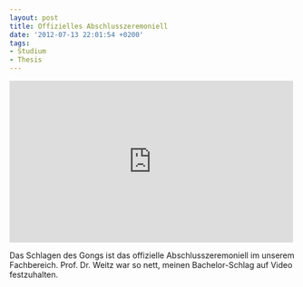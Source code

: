 ```yaml
---
layout: post
title: Offizielles Abschlusszeremoniell
date: '2012-07-13 22:01:54 +0200'
tags:
- Studium
- Thesis
---
```

<p><iframe src="http://www.youtube.com/embed/EL_OfjYvsDQ?rel=0" frameborder="0" width="500" height="286"></iframe></p>
<p>Das Schlagen des Gongs ist das offizielle Abschlusszeremoniell im unserem Fachbereich. Prof. Dr. Weitz war so nett, meinen Bachelor-Schlag auf Video festzuhalten.</p>

